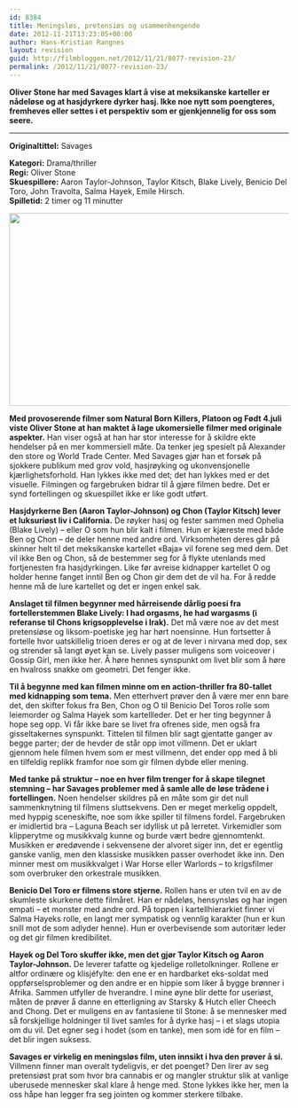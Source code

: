 ```yaml
---
id: 8384
title: Meningsløs, pretensiøs og usammenhengende
date: 2012-11-21T13:23:05+00:00
author: Hans-Kristian Rangnes
layout: revision
guid: http://filmbloggen.net/2012/11/21/8077-revision-23/
permalink: /2012/11/21/8077-revision-23/
---
```

**Oliver Stone har med Savages klart å vise at meksikanske karteller er nådeløse og at hasjdyrkere dyrker hasj. Ikke noe nytt som poengteres, fremheves eller settes i et perspektiv som er gjenkjennelig for oss som seere.**  
****

**<!--more-->Originaltittel:** Savages

  
**Kategori:** Drama/thriller  
**Regi:** Oliver Stone  
**Skuespillere:** Aaron Taylor-Johnson, Taylor Kitsch, Blake Lively, Benicio Del Toro, John Travolta, Salma Hayek, Emile Hirsch.  
**Spilletid:** 2 timer og 11 minutter

<a href="http://filmbloggen.net/2012/11/21/meningslos-pretensios-og-usammenhengende/savages-bilde-2/" rel="attachment wp-att-8133"><img class="alignnone size-large wp-image-8133" src="http://filmbloggen.net/wp-content/uploads//2012/11/Savages-bilde-2-620x348.jpg" alt="" width="620" height="348" /></a>

**Med provoserende filmer som Natural Born Killers, Platoon og Født 4.juli viste Oliver Stone at han maktet å lage ukomersielle filmer med originale aspekter.** Han viser også at han har stor interesse for å skildre ekte hendelser på en mer kommersiell måte. Da tenker jeg spesielt på Alexander den store og World Trade Center. Med Savages gjør han et forsøk på sjokkere publikum med grov vold, hasjrøyking og ukonvensjonelle kjærlighetsforhold. Han lykkes ikke med det; det han lykkes med er det visuelle. Filmingen og fargebruken bidrar til å gjøre filmen bedre. Det er synd fortellingen og skuespillet ikke er like godt utført.

**Hasjdyrkerne Ben (Aaron Taylor-Johnson) og Chon (Taylor Kitsch) lever et luksuriøst liv i California.** De røyker hasj og fester sammen med Ophelia (Blake Lively) &#8211; eller O som hun blir kalt i filmen. Hun er kjæreste med både Ben og Chon &#8211; de deler henne med andre ord. Virksomheten deres går på skinner helt til det meksikanske kartellet &laquo;Baja&raquo; vil forene seg med dem. Det vil ikke Ben og Chon, så de bestemmer seg for å flykte utenlands med fortjenesten fra hasjdyrkingen. Like før avreise kidnapper kartellet O og holder henne fanget inntil Ben og Chon gir dem det de vil ha. For å redde henne må de lure kartellet og det er ingen enkel sak.

**Anslaget til filmen begynner med hårreisende dårlig poesi fra fortellerstemmen Blake Lively: I had orgasms, he had wargasms (i referanse til Chons krigsopplevelse i Irak).** Det må være noe av det mest pretensiøse og liksom-poetiske jeg har hørt noensinne. Hun fortsetter å fortelle hvor uatskillelig trioen deres er og at de lever i nirvana med dop, sex og strender så langt øyet kan se. Lively passer muligens som voiceover i Gossip Girl, men ikke her. Å høre hennes synspunkt om livet blir som å høre en hvalross snakke om geometri. Det fenger ikke.

**Til å begynne med kan filmen minne om en action-thriller fra 80-tallet med kidnapping som tema.** Men etterhvert prøver den å være mer enn bare det, den skifter fokus fra Ben, Chon og O til Benicio Del Toros rolle som leiemorder og Salma Hayek som kartellleder. Det er her ting begynner å hope seg opp. Vi får ikke bare se livet fra ofrenes side, men også fra gisseltakernes synspunkt. Tittelen til filmen blir sagt gjentatte ganger av begge parter; der de hevder de står opp imot villmenn. Det er uklart gjennom hele filmen hvem som er mest villmenn, det ender opp med å bli en tilfeldig replikk framfor noe som gir filmen dybde eller mening.

**Med tanke på struktur &#8211; noe en hver film trenger for å skape tilegnet stemning &#8211; har Savages problemer med å samle alle de løse trådene i fortellingen.** Noen hendelser skildres på en måte som gir det null sammenknytning til filmens sluttsekvens. Den er meget merkelig oppdelt, med hyppig sceneskifte, noe som ikke spiller til filmens fordel. Fargebruken er imidlertid bra &#8211; Laguna Beach ser idyllisk ut på lerretet. Virkemidler som klipperytme og musikkvalg kunne og burde vært bedre gjennomtenkt. Musikken er øredøvende i sekvensene der alvoret siger inn, det er egentlig ganske vanlig, men den klassiske musikken passer overhodet ikke inn. Den minner mest om musikkvalget i War Horse eller Warlords &#8211; to krigsfilmer som overbruker den orkestrale musikken.

**Benicio Del Toro er filmens store stjerne.** Rollen hans er uten tvil en av de skumleste skurkene dette filmåret. Han er nådeløs, hensynsløs og har ingen empati &#8211; et monster med andre ord. På toppen i kartellhierarkiet finner vi Salma Hayeks rolle, en langt mer sympatisk og vennlig karakter (hun er kun snill mot de som adlyder henne). Hun er overbevisende som autoritær leder og det gir filmen kredibilitet.

**Hayek og Del Toro skuffer ikke, men det gjør Taylor Kitsch og Aaron Taylor-Johnson.** De leverer tafatte og kjedelige rolletolkninger. Rollene er altfor ordinære og klisjéfylte: den ene er en hardbarket eks-soldat med oppførselsproblemer og den andre er en hippie som liker å bygge brønner i Afrika. Sammen utfyller de hverandre. I mine øyne blir dette for useriøst, måten de prøver å danne en etterligning av Starsky & Hutch eller Cheech and Chong. Det er muligens en av fantasiene til Stone: å se mennesker med så forskjellige holdninger til livet samles for å dyrke hasj &#8211; i et slags utopia om du vil. Det egner seg i hodet (som en tanke), men som idé for en film &#8211; det blir ingen suksess.

**Savages er virkelig en meningsløs film, uten innsikt i hva den prøver å si.** Villmenn finner man overalt tydeligvis, er det poenget? Den lirer av seg pretensiøst prat som hvor bra cannabis er og mangler struktur slik at vanlige uberusede mennesker skal klare å henge med. Stone lykkes ikke her, men la oss håpe han legger fra seg jointen og kommer sterkere tilbake.